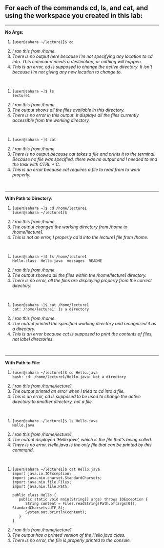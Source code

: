 ## For each of the commands cd, ls, and cat, and using the workspace you created in this lab:
---
**No Args:**
1. ```
   [user@sahara ~/lecture1]$ cd
   ```
2. _I ran this from /home._
3. _There is no output here because I'm not specifying any location to cd into. This command needs a destination, or nothing will happen._
4. _This is an error, cd is supposed to change the active directory. It isn't because I'm not giving any new location to change to._ <br />

<br />

1. ```
   [user@sahara ~]$ ls
   lecture1
   ```
2. _I ran this from /home._
3. _The output shows all the files available in this directory._
4. _There is no error in this output. It displays all the files currently accessible from the working directory._ <br />

<br />

1. ```
   [user@sahara ~]$ cat
   ```
2. _I ran this from /home._
3. _There is no output because cat takes a file and prints it to the terminal. Because no file was specified, there was no output and I needed to end the task with CTRL + C._
4. _This is an error because cat requires a file to read from to work properly._

<br />

---
**With Path to Directory:**

1. ```
   [user@sahara ~]$ cd /home/lecture1
   [user@sahara ~/lecture1]$
   ```
2. _I ran this from /home._
3. _The output changed the working directory from /home to /home/lecture1._
4. _This is not an error, I properly cd'd into the lecture1 file from /home._

<br />

1. ```
   [user@sahara ~]$ ls /home/lecture1
   Hello.class  Hello.java  messages  README
   ```
2. _I ran this from /home._
3. _The output showed all the files within the /home/lecture1 directory._
4. _There is no error, all the files are displaying properly from the correct directory._

<br />

1. ```
   [user@sahara ~]$ cat /home/lecture1
   cat: /home/lecture1: Is a directory
   ```
2. _I ran this from /home._
3. _The output printed the specified working directory and recognized it as a directory._
4. _This is an error because cat is supposed to print the contents of files, not label directories._

<br />

---
**With Path to File:**

1. ```
   [user@sahara ~/lecture1]$ cd Hello.java
   bash: cd: /home/lecture1/Hello.java: Not a directory
   ```
2. _I ran this from /home/lecture1._
3. _The output printed an error when I tried to cd into a file._
4. _This is an error, cd is supposed to be used to change the active directory to another directory, not a file._

<br />

1. ```
   [user@sahara ~/lecture1]$ ls Hello.java
   Hello.java
   ```
2. _I ran this from /home/lecture1._
3. _The output displayed 'Hello.java', which is the file that's being called._
4. _There is no error, Hello.java is the only file that can be printed by this command._
   
<br />

1. ```
   [user@sahara ~/lecture1]$ cat Hello.java
   import java.io.IOException;
   import java.nio.charset.StandardCharsets;
   import java.nio.file.Files;
   import java.nio.file.Path;
   
   public class Hello {
      public static void main(String[] args) throws IOException {
         String content = Files.readString(Path.of(args[0]), StandardCharsets.UTF_8);
         System.out.println(content);
      }
   }
   ```
2. _I ran this from /home/lecture1._
3. _The output has a printed version of the Hello.java class._
4. _There is no error, the file is properly printed to the console._
